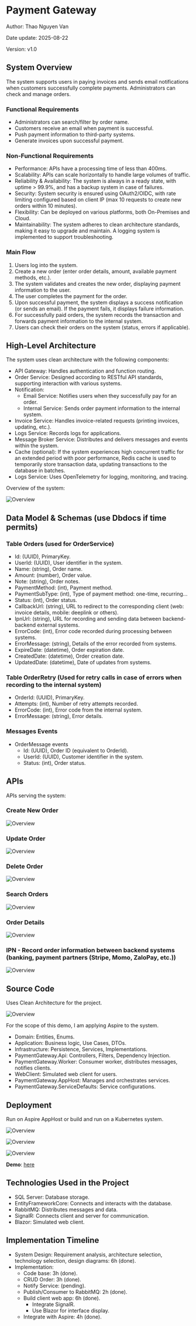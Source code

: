 # Payment Gateway

Author: Thao Nguyen Van

Date update: 2025-08-22

Version: v1.0

## System Overview

The system supports users in paying invoices and sends email notifications when customers successfully complete payments. Administrators can check and manage orders.

### Functional Requirements

- Administrators can search/filter by order name.
- Customers receive an email when payment is successful.
- Push payment information to third-party systems.
- Generate invoices upon successful payment.

### Non-Functional Requirements

- Performance: APIs have a processing time of less than 400ms.
- Scalability: APIs can scale horizontally to handle large volumes of traffic.
- Reliability & Availability: The system is always in a ready state, with uptime > 99.9%, and has a backup system in case of failures.
- Security: System security is ensured using OAuth2/OIDC, with rate limiting configured based on client IP (max 10 requests to create new orders within 10 minutes).
- Flexibility: Can be deployed on various platforms, both On-Premises and Cloud.
- Maintainability: The system adheres to clean architecture standards, making it easy to upgrade and maintain. A logging system is implemented to support troubleshooting.

### Main Flow

1. Users log into the system.
2. Create a new order (enter order details, amount, available payment methods, etc.).
3. The system validates and creates the new order, displaying payment information to the user.
4. The user completes the payment for the order.
5. Upon successful payment, the system displays a success notification (or sends an email). If the payment fails, it displays failure information.
6. For successfully paid orders, the system records the transaction and forwards payment information to the internal system.
7. Users can check their orders on the system (status, errors if applicable).

## High-Level Architecture

The system uses clean architecture with the following components:

- API Gateway: Handles authentication and function routing.
- Order Service: Designed according to RESTful API standards, supporting interaction with various systems.
- Notification:
  - Email Service: Notifies users when they successfully pay for an order.
  - Internal Service: Sends order payment information to the internal system.
- Invoice Service: Handles invoice-related requests (printing invoices, updating, etc.).
- Logs Service: Records logs for applications.
- Message Broker Service: Distributes and delivers messages and events within the system.
- Cache (optional): If the system experiences high concurrent traffic for an extended period with poor performance, Redis cache is used to temporarily store transaction data, updating transactions to the database in batches.
- Logs Service: Uses OpenTelemetry for logging, monitoring, and tracing.

Overview of the system:

![Overview](/docs/img/structure.svg "Overview system")

## Data Model & Schemas (use Dbdocs if time permits)

### Table Orders (used for OrderService)

- Id: (UUID), PrimaryKey.
- UserId: (UUID), User identifier in the system.
- Name: (string), Order name.
- Amount: (number), Order value.
- Note: (string), Order notes.
- PaymentMethod: (int), Payment method.
- PaymentSubType: (int), Type of payment method: one-time, recurring...
- Status: (int), Order status.
- CallbackUrl: (string), URL to redirect to the corresponding client (web: invoice details, mobile: deeplink or others).
- IpnUrl: (string), URL for recording and sending data between backend-backend external systems.
- ErrorCode: (int), Error code recorded during processing between systems.
- ErrorMessage: (string), Details of the error recorded from systems.
- ExpireDate: (datetime), Order expiration date.
- CreatedDate: (datetime), Order creation date.
- UpdatedDate: (datetime), Date of updates from systems.

### Table OrderRetry (Used for retry calls in case of errors when recording to the internal system)

- OrderId: (UUID), PrimaryKey.
- Attempts: (int), Number of retry attempts recorded.
- ErrorCode: (int), Error code from the internal system.
- ErrorMessage: (string), Error details.

### Messages Events

- OrderMessage events
  - Id: (UUID), Order ID (equivalent to OrderId).
  - UserId: (UUID), Customer identifier in the system.
  - Status: (int), Order status.

## APIs

APIs serving the system:

### Create New Order

![Overview](/docs/img/create_order.png "Overview system")

### Update Order

![Overview](/docs/img/update_order.png "Overview system")

### Delete Order

![Overview](/docs/img/delete_order.png "Overview system")

### Search Orders

![Overview](/docs/img/get_orders.png "Overview system")

### Order Details

![Overview](/docs/img/detail_order.png "Overview system")

### IPN - Record order information between backend systems (banking, payment partners (Stripe, Momo, ZaloPay, etc.))

![Overview](/docs/img/ipn_order.png "Overview system")

## Source Code

Uses Clean Architecture for the project.

![Overview](/docs/img/source_code.png "Overview system")

For the scope of this demo, I am applying Aspire to the system.

- Domain: Entities, Enums.
- Application: Business logic, Use Cases, DTOs.
- Infrastructure: Persistence, Services, Implementations.
- PaymentGateway.Api: Controllers, Filters, Dependency Injection.
- PaymentGateway.Worker: Consumer worker, distributes messages, notifies clients.
- WebClient: Simulated web client for users.
- PaymentGateway.AppHost: Manages and orchestrates services.
- PaymentGateway.ServiceDefaults: Service configurations.

## Deployment

Run on Aspire AppHost or build and run on a Kubernetes system.

![Overview](/docs/img/aspire_run.png "Overview system")

![Overview](/docs/img/aspire1.png "Overview system")

![Overview](/docs/img/aspire2.png "Overview system")

**Demo**: [here](./docs/img/demo.mp4)

## Technologies Used in the Project

- SQL Server: Database storage.
- EntityFrameworkCore: Connects and interacts with the database.
- RabbitMQ: Distributes messages and data.
- SignalR: Connects client and server for communication.
- Blazor: Simulated web client.

## Implementation Timeline

- System Design: Requirement analysis, architecture selection, technology selection, design diagrams: 6h (done).
- Implementation:
  - Code base: 3h (done).
  - CRUD Order: 3h (done).
  - Notify Service: (pending).
  - Publish/Consumer to RabbitMQ: 2h (done).
  - Build client web app: 6h (done).
    - Integrate SignalR.
    - Use Blazor for interface display.
  - Integrate with Aspire: 4h (done).
